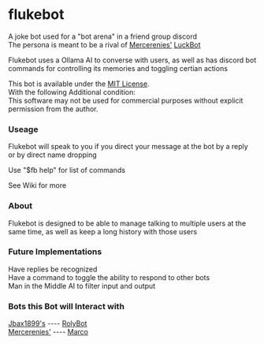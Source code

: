# flukebot
 A joke bot used for a "bot arena" in a friend group discord  
 The persona is meant to be a rival of [Mercerenies'](https://github.com/Mercerenies) [LuckBot](https://github.com/Mercerenies/luckbot)  
 
 Flukebot uses a Ollama AI to converse with users, as well as has discord bot commands for controlling its memories and toggling certian actions
 
 This bot is available under the [MIT License](LICENSE.txt).  
 With the following Additional condition:  
 This software may not be used for commercial purposes without explicit permission from the author.   
 
 ### Useage
 Flukebot will speak to you if you direct your message at the bot by a reply or by direct name dropping
 
 Use "$fb help" for list of commands
 
 See Wiki for more
 
 ### About
 Flukebot is designed to be able to manage talking to multiple users at the same time, as well as keep a long history with those users
 
 
 ### Future Implementations
 Have replies be recognized   
 Have a command to toggle the ability to respond to other bots  
 Man in the Middle AI to filter input and output  

 ### Bots this Bot will Interact with
 [Jbax1899's](https://github.com/jbax1899) ---- [RolyBot](https://github.com/jbax1899/RolyBot)  
 [Mercerenies'](https://github.com/Mercerenies) ---- [Marco](https://github.com/Mercerenies/marco-bot) 
 
